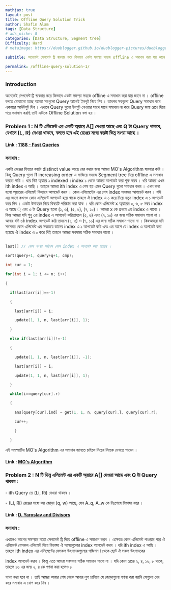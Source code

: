 ```yaml
---
mathjax: true
layout: post
title: Offline Query Solution Trick
author: Shafin Alam
tags: [Data Structure]
# ads_niche: 8
categories: [Data Structure, Segment tree]
Difficulty: Hard
# metaimage: https://duoblogger.github.io/duoblogger-pictures/duoblogger%20pics/tower-of-hanoy-for-2.jpg

subtitle: অনেকেই সেগমেন্ট ট্রি ব্য়বহার করে কিভাবে একটা সমস্য়া সহজে offline এ সমাধান করা যায় জানে না । offline বলতে বোঝানো হচ্ছে আমরা সবগুলো Query আগেই ইনপুট নিয়ে নিব । তারপর সবগুলো Query সমাধান করে একবারে আউটপুট দিব । এখানে Query গুলো ইনপুট নেওয়ার সাথে সাথে সমাধান না করে Query জমা রেখে দিয়ে পরে সমাধান করছি তাই এটাকে Offline Solution বলা হয় । 

permalink: /offline-query-solution-1/
---
```


### Introduction



অনেকেই সেগমেন্ট ট্রি ব্য়বহার করে কিভাবে একটা সমস্য়া সহজে offline এ সমাধান করা যায় জানে না । offline বলতে বোঝানো হচ্ছে আমরা সবগুলো Query আগেই ইনপুট নিয়ে নিব । তারপর সবগুলো Query সমাধান করে একবারে আউটপুট দিব । এখানে Query গুলো ইনপুট নেওয়ার সাথে সাথে সমাধান না করে Query জমা রেখে দিয়ে পরে সমাধান করছি তাই এটাকে Offline Solution বলা হয় । 



### Problem 1 : N টি এলিমেন্ট এর একটি অ্য়ারে A[] দেওয়া আছে এবং Q টা Query থাকবে, যেখানে (L, R) দেওয়া থাকবে, বলতে হবে এই রেঞ্জের মধ্য়ে কয়টা ভিন্ন সংখ্য়া আছে ।



#### Link : [1188 - Fast Queries](http://lightoj.com/volume_showproblem.php?problem=1188)



### সমাধান :



একটা রেঞ্জের ভিতরে কয়টা distinct value আছে বের করার জন্য় আমরা MO's Algorithm ব্য়বহার করি । কিন্তু Query গুলো R increasing order এ সাজিয়ে সহজে Segment tree দিয়ে offline এ সমাধান করতে পারি । ধরে নিই অ্য়ারে ১ indexed ।index ১ থেকে আমরা আপডেট করা শুরু করব । ধরি আমরা এখন ith index এ আছি । তাহলে আমরা ith index এ শেষ হয় এমন Query গুলো সমাধান করব । এখন কথা হলো অ্য়ারের এলিমেন্ট কিভাবে আপডেট করব । কোন এলিমেন্টের এর শেষ index সববময় আপডেট করব । যদি এর আগে কখনও কোন এলিমেন্ট আপডেট হয়ে থাকে তাহলে ঐ index এ ০ করে দিয়ে নতুন index এ ১ আপডেট করে দিব । একটা উদাহরন দিয়ে বিষয়টি পরিষ্কার করা যাক । ধরি কোন এলিমেন্ট x অ্য়ারের ৩, ৬, ৮ নম্বর index এ আছে ্ এবং ৩ টা Query হলো (১, ৩), (৫, ৬), (৭, ১০) । আমরা x কে প্রথমে ৩য় index এ পাবো । কিন্ত আমরা যদি শুধু ৩য় index এ আপডেট করিতাহলে (৫, ৬) এবং (৭, ১০) এর জন্য় সঠিক সমাধান পাবো না । আবার যদি ৬ষ্ঠ index আপডেট করি তাহলে (১, ৩) ও (৭, ১০) এর জন্য় সঠিক সমাধান পাবো না । কিন্বআমরা যদি সবসময় কোন এলিমেন্ট এর সবচেয়ে ডানের index এ ১ আপডেট করি এবং এর আগে যে index এ আপডেট করা হয়েছে ঐ index এ ০ করে দিই তাহলে আমরা সবসময় সঠিক সমাধান পাবো । 



```cpp

last[] // কোন সংখ্য়া সর্বশেষ কোন index এ আপডেট করা হয়েছে ।

sort(query+1, query+q+1, cmp);

int cur = 1;

for(int i = 1; i <= n; i++)

{

  if(last[arr[i]]==-1)

  {

​    last[arr[i]] = i;

​    update(1, 1, n, last[arr[i]], 1);

  }

  else if(last[arr[i]]!=-1)

  {

​    update(1, 1, n, last[arr[i]], -1);

​    last[arr[i]] = i;

​    update(1, 1, n, last[arr[i]], 1);

  }

  while(i==query[cur].r)

  {

​    ans[query[cur].ind] = get(1, 1, n, query[cur].l, query[cur].r);

​    cur++;

​    }

  }

```



এই সমস্য়াটির MO's Algorithm এর সমাধান জানতে চাইলে নিচের লিংকে দেখতে পারেন ।

#### Link : [MO's Algorithm](https://rezwanarefin01.github.io/posts/block-decomposition-01/)



### Problem 2 : N টি ভিন্ন এলিমেন্ট এর একটি অ্য়ারে A[] দেওয়া আছে এবং Q টা Query থাকবে :

  

  \- ith Query তে (Li, Ri) দেওয়া থাকবে ।

  \- (Li, Ri) রেঞ্জের মধ্য়ে কয় জোড়া (q, w) আছে, যেন A_q, A_w কে নিঃশেষে বিভাজ্য় করে ।



#### Link : [D. Yaroslav and Divisors](https://codeforces.com/problemset/problem/301/D)



### সমাধান :



এখানেও আগের সমস্য়ার মতো সেগমেন্ট ট্রি দিয়ে offline এ সমাধান করব । এক্ষেত্রে কোন এলিমেন্ট পাওয়ার পরে ঐ এলিমেন্ট যেসকল এলিমেন্ট দিয়ে বিভাজ্য় ঐ সংখ্য়াগুলোর index আপডেট করব । ধরি ith index এ আছি । তাহলে ith index এর এলিমেন্টের যেসকল উৎপাদকগুলোর পজিশন  i থেকে ছোট ঐ সকল উৎপাদকের

index আপডেট করব । কিন্তু এতে আমরা সবসময় সঠিক সমাধান পাবো না । যদি কোন রেঞ্জে ২, ৪, ১৬, ৮ থাকে, তাহলে ১৬ এর জন্য় ২, ৪ কে গণনা করা হলেও ৮ 

গণনা করা হবে না । তাই আমরা আবার শেষ থেকে আবার লুপ চালিয়ে যে জোড়াগুলো গণনা করা হয়নি সেগুলো বের করে সমাধান এ যোগ করে নিব । 